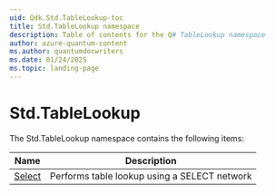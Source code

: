 ```yaml
---
uid: Qdk.Std.TableLookup-toc
title: Std.TableLookup namespace
description: Table of contents for the Q# TableLookup namespace
author: azure-quantum-content
ms.author: quantumdocwriters
ms.date: 01/24/2025
ms.topic: landing-page
---
```


# Std.TableLookup

The Std.TableLookup namespace contains the following items:

| Name | Description |
|------|-------------|
| [Select](xref:Qdk.Std.TableLookup.Select) | Performs table lookup using a SELECT network |
